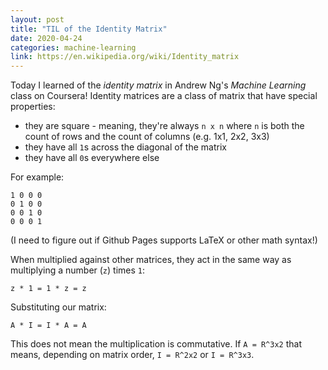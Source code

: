 ```yaml
---
layout: post
title: "TIL of the Identity Matrix"
date: 2020-04-24
categories: machine-learning
link: https://en.wikipedia.org/wiki/Identity_matrix
---
```


Today I learned of the _identity matrix_ in Andrew Ng's _Machine Learning_ class on Coursera!
Identity matrices are a class of matrix that have special properties:

* they are square - meaning, they're always `n x n` where `n` is both the count of rows and the count of columns (e.g. 1x1, 2x2, 3x3)
* they have all `1`s across the diagonal of the matrix
* they have all `0`s everywhere else

For example:

```
1 0 0 0
0 1 0 0
0 0 1 0
0 0 0 1
```

(I need to figure out if Github Pages supports LaTeX or other math syntax!)

When multiplied against other matrices, they act in the same way as multiplying a number (`z`) times `1`:

```
z * 1 = 1 * z = z
```

Substituting our matrix:

```
A * I = I * A = A
```

This does not mean the multiplication is commutative.
If `A = R^3x2` that means, depending on matrix order, `I = R^2x2` or `I = R^3x3`.

